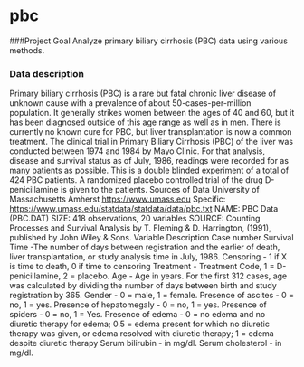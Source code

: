 # pbc

###Project Goal Analyze primary biliary cirrhosis (PBC) data using various methods.

### Data description

Primary biliary cirrhosis (PBC) is a rare but fatal chronic liver disease of unknown cause with a prevalence of about 50-cases-per-million population. It generally strikes women between the ages of 40 and 60, but it has been diagnosed outside of this age range as well as in men. There is currently no known cure for PBC, but liver transplantation is now a common treatment. The clinical trial in Primary Biliary Cirrhosis (PBC) of the liver was conducted between 1974 and 1984 by Mayo Clinic. For that analysis, disease and survival status as of July, 1986, readings were recorded for as many patients as possible.
This is a double blinded experiment of a total of 424 PBC patients.
A randomized placebo controlled trial of the drug D-penicillamine is given to the patients.
Sources of Data
University of Massachusetts Amherst
https://www.umass.edu
Specific: https://www.umass.edu/statdata/statdata/data/pbc.txt
NAME: PBC Data (PBC.DAT)
SIZE: 418 observations, 20 variables
SOURCE: Counting Processes and Survival Analysis by T. Fleming & D. Harrington, (1991), published by John Wiley & Sons.
Variable Description
Case number
Survival Time -The number of days between registration and the earlier of death, liver transplantation, or study analysis time in July, 1986.
Censoring - 1 if X is time to death, 0 if time to censoring
Treatment - Treatment Code, 1 = D-penicillamine, 2 = placebo.
Age - Age in years. For the first 312 cases, age was calculated by dividing the number of days between birth and study registration by 365.
Gender - 0 = male, 1 = female.
Presence of ascites - 0 = no, 1 = yes.
Presence of hepatomegaly - 0 = no, 1 = yes.
Presence of spiders - 0 = no, 1 = Yes.
Presence of edema - 0 = no edema and no diuretic therapy for edema; 0.5 = edema present for which no diuretic therapy was given, or edema resolved with diuretic therapy; 1 = edema despite diuretic therapy
Serum bilirubin - in mg/dl.
Serum cholesterol - in mg/dl.